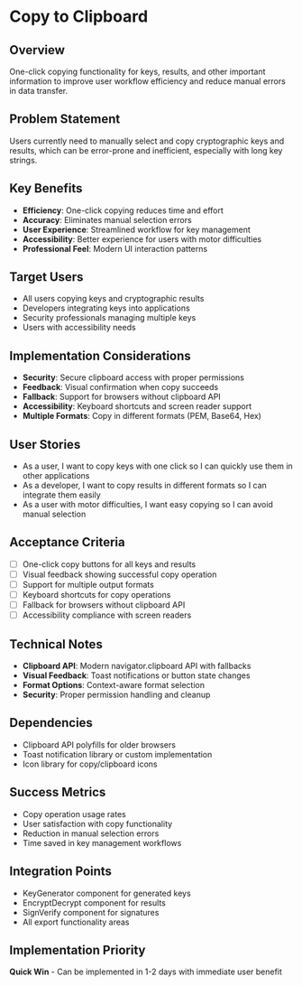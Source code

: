 # Copy to Clipboard

## Overview
One-click copying functionality for keys, results, and other important information to improve user workflow efficiency and reduce manual errors in data transfer.

## Problem Statement
Users currently need to manually select and copy cryptographic keys and results, which can be error-prone and inefficient, especially with long key strings.

## Key Benefits
- **Efficiency**: One-click copying reduces time and effort
- **Accuracy**: Eliminates manual selection errors
- **User Experience**: Streamlined workflow for key management
- **Accessibility**: Better experience for users with motor difficulties
- **Professional Feel**: Modern UI interaction patterns

## Target Users
- All users copying keys and cryptographic results
- Developers integrating keys into applications
- Security professionals managing multiple keys
- Users with accessibility needs

## Implementation Considerations
- **Security**: Secure clipboard access with proper permissions
- **Feedback**: Visual confirmation when copy succeeds
- **Fallback**: Support for browsers without clipboard API
- **Accessibility**: Keyboard shortcuts and screen reader support
- **Multiple Formats**: Copy in different formats (PEM, Base64, Hex)

## User Stories
- As a user, I want to copy keys with one click so I can quickly use them in other applications
- As a developer, I want to copy results in different formats so I can integrate them easily
- As a user with motor difficulties, I want easy copying so I can avoid manual selection

## Acceptance Criteria
- [ ] One-click copy buttons for all keys and results
- [ ] Visual feedback showing successful copy operation
- [ ] Support for multiple output formats
- [ ] Keyboard shortcuts for copy operations
- [ ] Fallback for browsers without clipboard API
- [ ] Accessibility compliance with screen readers

## Technical Notes
- **Clipboard API**: Modern navigator.clipboard API with fallbacks
- **Visual Feedback**: Toast notifications or button state changes
- **Format Options**: Context-aware format selection
- **Security**: Proper permission handling and cleanup

## Dependencies
- Clipboard API polyfills for older browsers
- Toast notification library or custom implementation
- Icon library for copy/clipboard icons

## Success Metrics
- Copy operation usage rates
- User satisfaction with copy functionality
- Reduction in manual selection errors
- Time saved in key management workflows

## Integration Points
- KeyGenerator component for generated keys
- EncryptDecrypt component for results
- SignVerify component for signatures
- All export functionality areas

## Implementation Priority
**Quick Win** - Can be implemented in 1-2 days with immediate user benefit